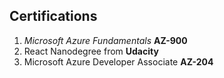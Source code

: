 ## Certifications

1. *Microsoft Azure Fundamentals* **AZ-900**
2. React Nanodegree from **Udacity**
3. Microsoft Azure Developer Associate **AZ-204**
